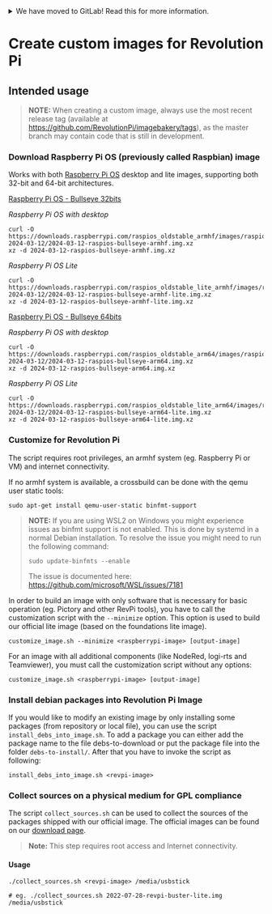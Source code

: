 <!--
SPDX-FileCopyrightText: 2017-2024 KUNBUS GmbH

SPDX-License-Identifier: GPL-2.0-or-later
-->

<details>
<summary>We have moved to GitLab! Read this for more information.</summary>

We have recently moved our repositories to GitLab. You can find imagebakery
here: https://gitlab.com/revolutionpi/imagebakery  
All repositories on GitHub will stay up-to-date by being synchronised from
GitLab.

We still maintain a presence on GitHub but our work happens over at GitLab. If
you want to contribute to any of our projects we would prefer this contribution
to happen on GitLab, but we also still accept contributions on GitHub if you
prefer that.
</details>

# Create custom images for Revolution Pi

## Intended usage

> **NOTE:** When creating a custom image, always use the most recent release tag (available at https://github.com/RevolutionPi/imagebakery/tags), as the master branch may contain code that is still in development.

### Download Raspberry Pi OS (previously called Raspbian) image

Works with both [Raspberry Pi OS](https://www.raspberrypi.org/software/operating-systems/) desktop and lite images, supporting both 32-bit and 64-bit architectures.

[Raspberry Pi OS - Bullseye 32bits](https://www.raspberrypi.org/software/operating-systems/#raspberry-pi-os-32-bit)

*Raspberry Pi OS with desktop*
```
curl -O https://downloads.raspberrypi.com/raspios_oldstable_armhf/images/raspios_oldstable_armhf-2024-03-12/2024-03-12-raspios-bullseye-armhf.img.xz
xz -d 2024-03-12-raspios-bullseye-armhf.img.xz
```

*Raspberry Pi OS Lite*
```
curl -O https://downloads.raspberrypi.com/raspios_oldstable_lite_armhf/images/raspios_oldstable_lite_armhf-2024-03-12/2024-03-12-raspios-bullseye-armhf-lite.img.xz
xz -d 2024-03-12-raspios-bullseye-armhf-lite.img.xz
```

[Raspberry Pi OS - Bullseye 64bits](https://www.raspberrypi.org/software/operating-systems/#raspberry-pi-os-64-bit)

*Raspberry Pi OS with desktop*
```
curl -O https://downloads.raspberrypi.com/raspios_oldstable_arm64/images/raspios_oldstable_arm64-2024-03-12/2024-03-12-raspios-bullseye-arm64.img.xz
xz -d 2024-03-12-raspios-bullseye-arm64.img.xz
```

*Raspberry Pi OS Lite*
```
curl -O https://downloads.raspberrypi.com/raspios_oldstable_lite_arm64/images/raspios_oldstable_lite_arm64-2024-03-12/2024-03-12-raspios-bullseye-arm64-lite.img.xz
xz -d 2024-03-12-raspios-bullseye-arm64-lite.img.xz
```

### Customize for Revolution Pi

The script requires root privileges, an armhf system (eg. Raspberry Pi or VM) and internet connectivity.

If no armhf system is available, a crossbuild can be done with the qemu user static tools:

```
sudo apt-get install qemu-user-static binfmt-support
```

> **NOTE:** If you are using WSL2 on Windows you might experience issues as binfmt support is not enabled. This is done by systemd in a normal Debian installation. To resolve the issue you might need to run the following command:
> ```
> sudo update-binfmts --enable
> ```
> The issue is documented here: https://github.com/microsoft/WSL/issues/7181

In order to build an image with only software that is necessary for basic operation (eg. Pictory and other RevPi tools), you have to call the customization script with the `--minimize` option. This option is used to build our official lite image (based on the foundations lite image).

`customize_image.sh --minimize <raspberrypi-image> [output-image]`

For an image with all additional components (like NodeRed, logi-rts and Teamviewer), you must call the customization script without any options:

`customize_image.sh <raspberrypi-image> [output-image]`


### Install debian packages into Revolution Pi Image

If you would like to modify an existing image by only installing some packages (from repository or local file), you can use the script `install_debs_into_image.sh`. To add a package you can either add the package name to the file debs-to-download or put the package file into the folder `debs-to-install/`. After that you have to invoke the script as following:

`install_debs_into_image.sh <revpi-image>`

### Collect sources on a physical medium for GPL compliance

The script `collect_sources.sh` can be used to collect the sources of the packages shipped with our official image. The official images can be found on our [download page](https://revolutionpi.de/tutorials/downloads/#revpiimages). 

> **Note:** This step requires root access and Internet connectivity.

#### Usage

```
./collect_sources.sh <revpi-image> /media/usbstick

# eg. ./collect_sources.sh 2022-07-28-revpi-buster-lite.img /media/usbstick
```
